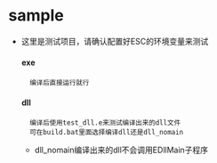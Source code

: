 # sample

* 这里是测试项目，请确认配置好ESC的环境变量来测试

    #### exe
        编译后直接运行就行
        
    #### dll
        编译后使用test_dll.e来测试编译出来的dll文件
        可在build.bat里面选择编译dll还是dll_nomain
    * dll_nomain编译出来的dll不会调用EDllMain子程序        
